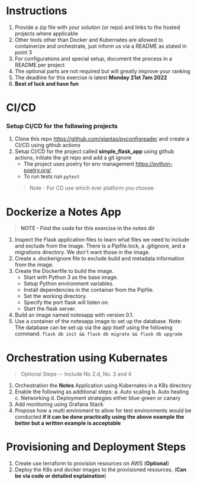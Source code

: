 # Instructions
1. Provide a zip file with your solution (or repo) and links to the hosted projects where applicable
2. Other tools other than Docker and Kubernates are allowed to containerize and orchestrate, just inform us via a README as stated in point 3
3. For configurations and special setup, document the process in a README per project
4. The optional parts are not required but will greatly improve your ranking
5. The deadline for this exercise is latest **Monday 21st 7am 2022**
6. **Best of luck and have fun**

# CI/CD 
### Setup CI/CD for the following projects

1. Clone this repo https://github.com/giantas/pyconfigreader and create a CI/CD using github actions
2. Setup CI/CD for the project called **simple_flask_app** using github actions, initiate the git repo and add a git ignore
   * The project uses poetry for env management https://python-poetry.org/
   * To run tests run `pytest`
    >Note - For CD use which ever platform you choose

# Dockerize a Notes App
>**NOTE - Find the code for this exercise in the notes dir**

1. Inspect the Flask application files to learn what files we need to include and exclude from the image. There is a Pipfile.lock, a .gitignore, and a migrations directory. We don't want those in the image.
2. Create a .dockerignore file to exclude build and metadata information from the image.
3. Create the Dockerfile to build the image.
     - Start with Python 3 as the base image.
     - Setup Python environment variables.
     - Install dependencies in the container from the Pipfile.
     - Set the working directory.
     - Specify the port flask will listen on.
     - Start the flask server.
4. Build an image named notesapp with version 0.1.
5. Use a container of the notesapp image to set up the database.
    Note: The database can be set up via the app itself using the following command.
    `flask db init && flask db migrate && flask db upgrade`

# Orchestration using Kubernates
>Optional Steps -- Include No 2.d, No. 3 and 4
1. Orchestration the **Notes** Application using Kubernates in a K8s directory
2. Enable the following as additional steps:
        a. Auto scaling
        b. Auto healing
        c. Networking
        d. Deployment strategies either blue-green or canary  
3. Add monitoring using Grafana Stack
4. Propose how a multi enviroment to allow for test environments would be conducted **if it can be done practically using the above example the better but a written example is acceptable**

# Provisioning and Deployment Steps

1. Create use terraform to provision resources on AWS (**Optional**)
2. Deploy the K8s and docker images to the provisioned resources. (**Can be via code or detailed explaination**)
